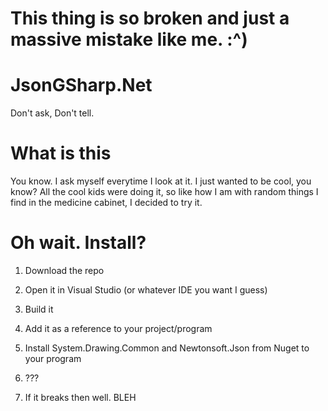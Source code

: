 # This thing is so broken and just a massive mistake like me. :^)

# JsonGSharp.Net
Don't ask, Don't tell.


# What is this
You know. I ask myself everytime I look at it. 
I just wanted to be cool, you know?
All the cool kids were doing it, so like how I am with random things I find in the medicine cabinet, I decided to try it.

# Oh wait. Install?
1) Download the repo

2) Open it in Visual Studio (or whatever IDE you want I guess)

3) Build it

4) Add it as a reference to your project/program

5) Install System.Drawing.Common and Newtonsoft.Json from Nuget to your program

6) ???

7) If it breaks then well. BLEH 
